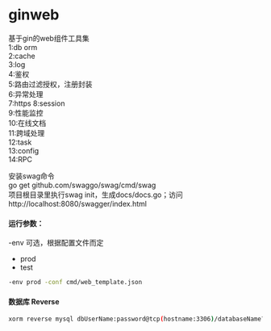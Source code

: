 # ginweb
基于gin的web组件工具集  
1:db orm        
2:cache     
3:log   
4:鉴权    
5:路由过滤授权，注册封装   
6:异常处理  
7:https 
8:session   
9:性能监控  
10:在线文档  
11:跨域处理  
12:task  
13:config      
14:RPC  

安装swag命令    
go get github.com/swaggo/swag/cmd/swag  
项目根目录里执行swag init，生成docs/docs.go；访问http://localhost:8080/swagger/index.html 

#### 运行参数：

-env 可选，根据配置文件而定
* prod
* test

```bash
-env prod -conf cmd/web_template.json
```

#### 数据库 Reverse

```bash
xorm reverse mysql dbUserName:password@tcp(hostname:3306)/databaseName?charset=utf8 pkg/dbmodel/goxorm pkg/dbmodel
```